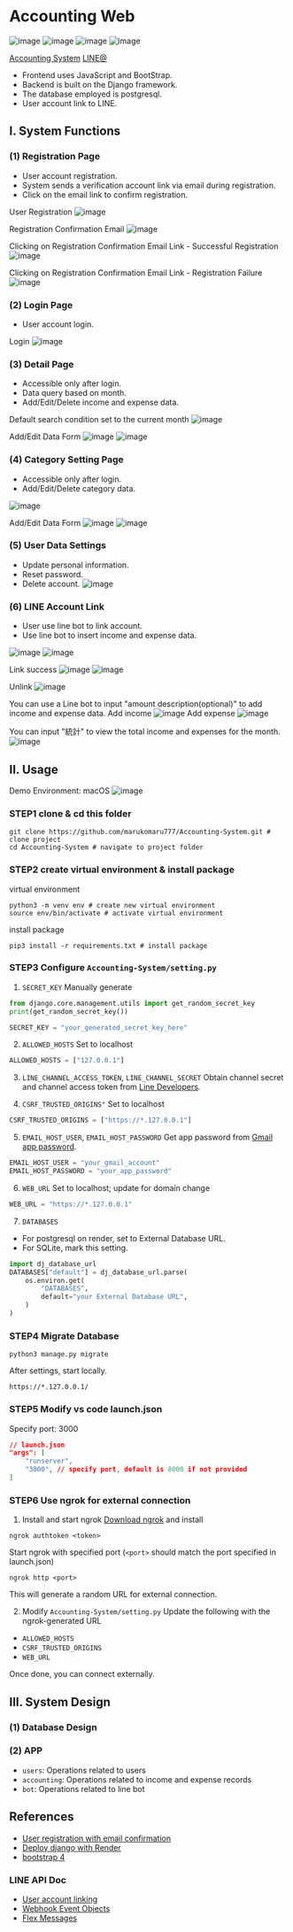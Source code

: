 # Accounting Web
![image](https://img.shields.io/badge/Django-092E20?style=for-the-badge&logo=django&logoColor=green)
![image](https://img.shields.io/badge/PostgreSQL-316192?style=for-the-badge&logo=postgresql&logoColor=white)
![image](https://img.shields.io/badge/jQuery-0769AD?style=for-the-badge&logo=jquery&logoColor=white)
![image](https://img.shields.io/badge/Bootstrap-563D7C?style=for-the-badge&logo=bootstrap&logoColor=white)

[Accounting System](https://accountinglog.onrender.com/)
[LINE@](https://page.line.me/840qzpmp)
- Frontend uses JavaScript and BootStrap.
- Backend is built on the Django framework.
- The database employed is postgresql.
- User account link to LINE.

## I. System Functions
### (1) Registration Page
- User account registration.
- System sends a verification account link via email during registration.
- Click on the email link to confirm registration.

User Registration
![image](./readme_assets/registration.png)

Registration Confirmation Email
![image](./readme_assets/reg_confirm_mail.png)

Clicking on Registration Confirmation Email Link - Successful Registration
![image](./readme_assets/reg_success.png)

Clicking on Registration Confirmation Email Link - Registration Failure
![image](./readme_assets/reg_fail.png)

### (2) Login Page
- User account login.

Login
![image](./readme_assets/login.png)

### (3) Detail Page
- Accessible only after login.
- Data query based on month.
- Add/Edit/Delete income and expense data.

Default search condition set to the current month
![image](./readme_assets/detail.png)

Add/Edit Data Form
![image](./readme_assets/detail-insert.png)
![image](./readme_assets/detail-update.png)

### (4) Category Setting Page
- Accessible only after login.
- Add/Edit/Delete category data.

![image](./readme_assets/category.png)

Add/Edit Data Form
![image](./readme_assets/category-insert.png)
![image](./readme_assets/category-update.png)

### (5) User Data Settings
- Update personal information.
- Reset password.
- Delete account.
![image](./readme_assets/user-info.png)


### (6) LINE Account Link
- User use line bot to link account.
- Use line bot to insert income and expense data.

![image](./readme_assets/link-1.png)
![image](./readme_assets/link-2.png)

Link success
![image](./readme_assets/link-3.png)
![image](./readme_assets/unlink-1.png)


Unlink
![image](./readme_assets/unlink-2.png)

You can use a Line bot to input "amount description(optional)" to add income and expense data.
Add income
![image](./readme_assets/line-income.png)
Add expense
![image](./readme_assets/line-expense.png)

You can input "統計" to view the total income and expenses for the month.
![image](./readme_assets/line-sum.png)

## II. Usage
Demo Environment: macOS
![image](https://img.shields.io/badge/mac%20os-000000?style=for-the-badge&logo=apple&logoColor=white)
### STEP1 clone & cd this folder
```shell
git clone https://github.com/marukomaru777/Accounting-System.git # clone project
cd Accounting-System # navigate to project folder
```

### STEP2 create virtual environment & install package
virtual environment
```shell
python3 -m venv env # create new virtual environment
source env/bin/activate # activate virtual environment
```

install package
```shell
pip3 install -r requirements.txt # install package
```

### STEP3 Configure `Accounting-System/setting.py`
1. `SECRET_KEY`
Manually generate
```python
from django.core.management.utils import get_random_secret_key
print(get_random_secret_key())
```

```python
SECRET_KEY = "your_generated_secret_key_here"
```

2. `ALLOWED_HOSTS`
Set to localhost
```python
ALLOWED_HOSTS = ["127.0.0.1"]
```

3. `LINE_CHANNEL_ACCESS_TOKEN`, `LINE_CHANNEL_SECRET`
Obtain channel secret and channel access token from [Line Developers](https://developers.line.me/console/).

4. `CSRF_TRUSTED_ORIGINS"`
Set to localhost
```python
CSRF_TRUSTED_ORIGINS = ["https://*.127.0.0.1"]
```

5. `EMAIL_HOST_USER`, `EMAIL_HOST_PASSWORD`
Get app password from [Gmail app password](https://dev.to/krishnaa192/creating-google-app-password-for-django-project-4oj3).
```python
EMAIL_HOST_USER = "your_gmail_account"
EMAIL_HOST_PASSWORD = "your_app_password"
```

6. `WEB_URL`
Set to localhost; update for domain change
```python
WEB_URL = "https://*.127.0.0.1"
```

7. `DATABASES`
- For postgresql on render, set to External Database URL.
- For SQLite, mark this setting.
```python
import dj_database_url
DATABASES["default"] = dj_database_url.parse(
    os.environ.get(
        "DATABASES",
        default="your External Database URL",
    )
)
```

### STEP4 Migrate Database
```shell
python3 manage.py migrate
```

After settings, start locally.
```
https://*.127.0.0.1/
```

### STEP5 Modify vs code launch.json
Specify port: 3000
```json
// launch.json
"args": [
    "runserver",
    "3000", // specify port, default is 8000 if not provided
]
```

### STEP6 Use ngrok for external connection
1. Install and start ngrok
[Download ngrok](https://ngrok.com/download) and install
```shell
ngrok authtoken <token>
```

Start ngrok with specified port (`<port>` should match the port specified in launch.json)
```shell
ngrok http <port>
```
This will generate a random URL for external connection.

2. Modify `Accounting-System/setting.py`
Update the following with the ngrok-generated URL
- `ALLOWED_HOSTS`
- `CSRF_TRUSTED_ORIGINS`
- `WEB_URL`

Once done, you can connect externally.

## III. System Design
### (1) Database Design

### (2) APP
- `users`: Operations related to users
- `accounting`: Operations related to income and expense records
- `bot`: Operations related to line bot

## References
- [User registration with email confirmation](https://www.javatpoint.com/django-user-registration-with-email-confirmation)
- [Deploy django with Render](https://docs.render.com/deploy-django)
- [bootstrap 4](https://getbootstrap.com/docs/4.6/getting-started/introduction/)

### LINE API Doc
- [User account linking](https://developers.line.biz/en/docs/messaging-api/linking-accounts/)
- [Webhook Event Objects](https://developers.line.biz/en/reference/messaging-api/#webhook-event-objects)
- [Flex Messages](https://developers.line.biz/en/docs/messaging-api/using-flex-messages/#sending-messages-with-the-messaging-api)